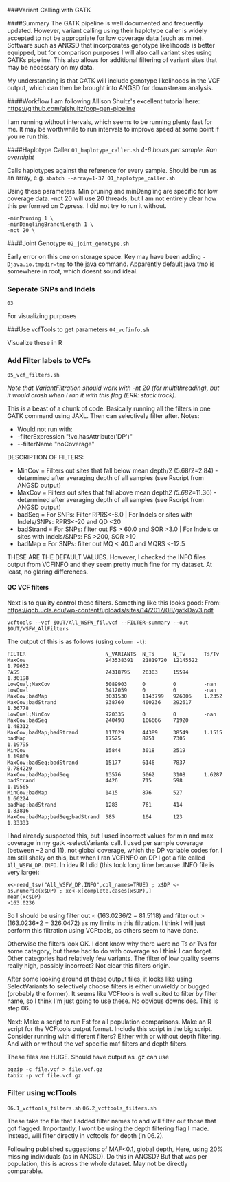 ###Variant Calling with GATK

####Summary
The GATK pipeline is well documented and frequently updated. However, variant calling using their haplotype caller is widely accepted to not be appropriate for low coverage data (such as mine). Software such as ANGSD that incorporates genotype likelihoods is better equipped, but for comparison purposes I will also call variant sites using GATKs pipeline. This also allows for additional filtering of variant sites that may be necessary on my data.

My understanding is that GATK will include genotype likelihoods in the VCF output, which can then be brought into ANGSD for downstream analysis.

####Workflow
I am following Allison Shultz's excellent tutorial here:
https://github.com/ajshultz/pop-gen-pipeline

I am running without intervals, which seems to be running plenty fast for me. It may be worthwhile to run intervals to improve speed at some point if you re run this.

####Haplotype Caller
`01_haplotype_caller.sh`
*4-6 hours per sample. Ran overnight*

Calls haplotypes against the reference for every sample. Should be run as an array, e.g. `sbatch --array=1-37 01_haplotype_caller.sh`

Using these parameters. Min pruning and minDangling are specific for low coverage data. -nct 20 will use 20 threads, but I am not entirely clear how this performed on Cypress. I did not try to run it without.
```
-minPruning 1 \
-minDanglingBranchLength 1 \
-nct 20 \
```

####Joint Genotype
`02_joint_genotype.sh`

Early error on this one on storage space. Key may have been adding `-Djava.io.tmpdir=tmp` to the java command. Apparently default java tmp is somewhere in root, which doesnt sound ideal.


### Seperate SNPs and Indels
`03`

For visualizing purposes

###Use vcfTools to get parameters
`04_vcfinfo.sh`

Visualize these in R

### Add Filter labels to VCFs
`05_vcf_filters.sh`

*Note that VariantFiltration should work with -nt 20 (for multithreading), but it would crash when I ran it with this flag (ERR: stack track).*

This is a beast of a chunk of code. Basically running all the filters in one GATK command using JAXL. Then can selectively filter after. Notes:
* Would not run with:
* -filterExpression "!vc.hasAttribute('DP')"
* --filterName "noCoverage"

DESCRIPTION OF FILTERS:
* MinCov = Filters out sites that fall below mean depth/2 (5.68/2=2.84) - determined after averaging depth of all samples (see Rscript from ANGSD output)
* MaxCov = Filters out sites that fall above mean depth*2 (5.68*2=11.36) - determined after averaging depth of all samples (see Rscript from ANGSD output)
* badSeq = For SNPs: Filter RPRS<-8.0 | For Indels or sites with Indels/SNPs: RPRS<-20 and QD <20
* badStrand = For SNPs: filter out FS > 60.0 and SOR >3.0 | For Indels or sites with Indels/SNPs: FS >200, SOR >10
* badMap = For SNPs: filter out MQ < 40.0 and MQRS <-12.5

THESE ARE THE DEFAULT VALUES. However, I checked the INFO files output from VCFINFO and they seem pretty much fine for my dataset. At least, no glaring differences.

#### QC VCF filters

Next is to quality control these filters. Something like this looks good:
From: https://qcb.ucla.edu/wp-content/uploads/sites/14/2017/08/gatkDay3.pdf
```
vcftools --vcf $OUT/All_WSFW_fil.vcf --FILTER-summary --out $OUT/WSFW_AllFilters
```

The output of this is as follows (using `column -t`):
```
FILTER                          N_VARIANTS  N_Ts      N_Tv      Ts/Tv
MaxCov                          943538391   21819720  12145522  1.79652
PASS                            24318795    20303     15594     1.30198
LowQual;MaxCov                  5089903     0         0         -nan
LowQual                         3412059     0         0         -nan
MaxCov;badMap                   3031530     1143799   926006    1.2352
MaxCov;badStrand                938760      400236    292617    1.36778
LowQual;MinCov                  920335      0         0         -nan
MaxCov;badSeq                   240498      106666    71920     1.48312
MaxCov;badMap;badStrand         117629      44389     38549     1.1515
badMap                          17525       8751      7305      1.19795
MinCov                          15844       3018      2519      1.19809
MaxCov;badSeq;badStrand         15177       6146      7837      0.784229
MaxCov;badMap;badSeq            13576       5062      3108      1.6287
badStrand                       4426        715       598       1.19565
MinCov;badMap                   1415        876       527       1.66224
badMap;badStrand                1283        761       414       1.83816
MaxCov;badMap;badSeq;badStrand  585         164       123       1.33333
```

I had already suspected this, but I used incorrect values for min and max coverage in my gatk -selectVariants call. I used per sample coverage (between ~2 and 11), not global coverage, which the DP variable codes for. I am still shaky on this, but when I ran VCFINFO on DP I got a file called `All_WSFW_DP.INFO`. In idev R I did (this took long time because .INFO file is very large):
```
x<-read_tsv("All_WSFW_DP.INFO",col_names=TRUE) ; x$DP <- as.numeric(x$DP) ; xc<-x[complete.cases(x$DP),]
mean(xc$DP)
>163.0236
```

So I should be using filter out < (163.0236/2 = 81.5118) and filter out > (163.0236*2 = 326.0472) as my limits in this filtration. I think I will just perform this filtration using VCFtools, as others seem to have done.

Otherwise the filters look OK. I dont know why there were no Ts or Tvs for some category, but these had to do with coverage so I think I can forget. Other categories had relatively few variants. The filter of low quality seems really high, possibly incorrect? Not clear this filters origin.

After some looking around at these output files, it looks like using SelectVariants to selectively choose filters is either unwieldy or bugged (probably the former). It seems like VCFtools is well suited to filter by filter name, so I think I'm just going to use these. No obvious downsides. This is step 06.

Next:
Make a script to run Fst for all population comparisons. Make an R script for the VCFtools output format. Include this script in the big script. Consider running with different filters? Either with or without depth filtering. And with or without the vcf specific maf filters and depth filters.

These files are HUGE. Should have output as .gz
can use

```
bgzip -c file.vcf > file.vcf.gz
tabix -p vcf file.vcf.gz
```
### Filter using vcfTools
`06.1_vcftools_filters.sh`
`06.2_vcftools_filters.sh`

These take the file that I added filter names to and will filter out those that got flagged. Importantly, I wont be using the depth filtering flag I made. Instead, will filter directly in vcftools for depth (in 06.2).

Following published suggestions of MAF<0.1, global depth,
Here, using 20% missing individuals (as in ANGSD). Do this in ANGSD? But that was per population, this is across the whole dataset. May not be directly comparable.
